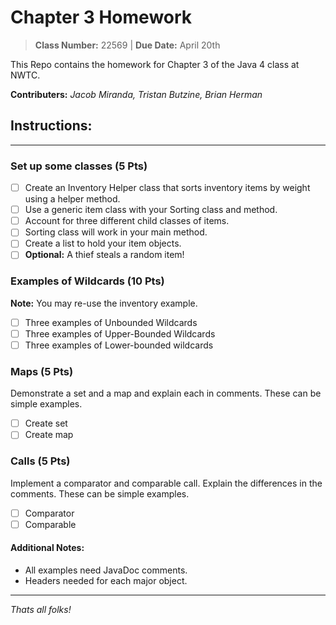 # Chapter 3 Homework

> **Class Number:** 22569
| **Due Date:** April 20th

This Repo contains the homework for Chapter 3 of the Java 4 class at NWTC.

**Contributers:** *Jacob Miranda, Tristan Butzine, Brian Herman*

## Instructions:
___ 

### Set up some classes (5 Pts)
* [ ] Create an Inventory Helper class that sorts inventory items by weight using a helper method. 
* [ ] Use a generic item class with your Sorting class and method. 
* [ ] Account for three different child classes of items.
* [ ] Sorting class will work in your main method. 
* [ ] Create a list to hold your item objects. 
* [ ] **Optional:** A thief steals a random item!

### Examples of Wildcards (10 Pts)
**Note:** You may re-use the inventory example.
* [ ] Three examples of Unbounded Wildcards
* [ ] Three examples of Upper-Bounded Wildcards
* [ ] Three examples of Lower-bounded wildcards

### Maps (5 Pts)
Demonstrate a set and a map and explain each in comments. These can be simple examples.
* [ ] Create set
* [ ] Create map

### Calls (5 Pts)
Implement a comparator and comparable call. Explain the differences in the comments. These can be simple examples. 
* [ ] Comparator
* [ ] Comparable

#### **Additional Notes:** 
* All examples need JavaDoc comments.
* Headers needed for each major object.

---

*Thats all folks!*